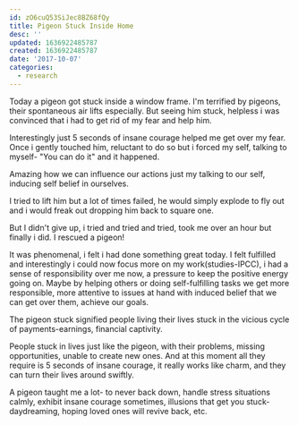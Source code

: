 ```yaml
---
id: zO6cuQ53SiJec8BZ68fQy
title: Pigeon Stuck Inside Home
desc: ''
updated: 1636922485787
created: 1636922485787
date: '2017-10-07'
categories:
  - research
---
```


Today a pigeon got stuck inside a window frame. I'm terrified by pigeons, their spontaneous air lifts especially. But seeing him stuck, helpless i was convinced that i had to get rid of my fear and help him.

Interestingly just 5 seconds of insane courage helped me get over my fear. Once i gently touched him, reluctant to do so but i forced my self, talking to myself- "You can do it" and it happened.

Amazing how we can influence our actions just my talking to our self, inducing self belief in ourselves.

I tried to lift him but a lot of times failed, he would simply explode to fly out and i would freak out dropping him back to square one.

But I didn't give up, i tried and tried and tried, took me over an hour but finally i did. I rescued a pigeon!

It was phenomenal, i felt i had done something great today. I felt fulfilled and interestingly i could now focus more on my work(studies-IPCC), i had a sense of responsibility over me now, a pressure to keep the positive energy going on. Maybe by helping others or doing self-fulfilling tasks we get more responsible, more attentive to issues at hand with induced belief that we can get over them, achieve our goals.

The pigeon stuck signified people living their lives stuck in the vicious cycle of payments-earnings, financial captivity.

People stuck in lives just like the pigeon, with their problems, missing opportunities, unable to create new ones. And at this moment all they require is 5 seconds of insane courage, it really works like charm, and they can turn their lives around swiftly.

A pigeon taught me a lot- to never back down, handle stress situations calmly, exhibit insane courage sometimes, illusions that get you stuck- daydreaming, hoping loved ones will revive back, etc.
